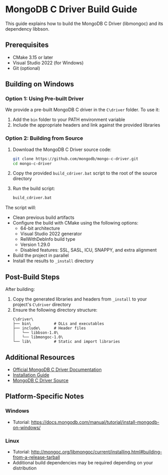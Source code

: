 # MongoDB C Driver Build Guide

This guide explains how to build the MongoDB C Driver (libmongoc) and its dependency libbson.

## Prerequisites

- CMake 3.15 or later
- Visual Studio 2022 (for Windows)
- Git (optional)

## Building on Windows

### Option 1: Using Pre-built Driver

We provide a pre-built MongoDB C driver in the `C\driver` folder. To use it:

1. Add the `bin` folder to your PATH environment variable
2. Include the appropriate headers and link against the provided libraries

### Option 2: Building from Source

1. Download the MongoDB C Driver source code:
   ```bash
   git clone https://github.com/mongodb/mongo-c-driver.git
   cd mongo-c-driver
   ```

2. Copy the provided `build_cdriver.bat` script to the root of the source directory

3. Run the build script:
   ```bash
   build_cdriver.bat
   ```

The script will:
- Clean previous build artifacts
- Configure the build with CMake using the following options:
  - 64-bit architecture
  - Visual Studio 2022 generator
  - RelWithDebInfo build type
  - Version 1.29.0          
  - Disabled features: SSL, SASL, ICU, SNAPPY, and extra alignment
- Build the project in parallel
- Install the results to `_install` directory

## Post-Build Steps

After building:

1. Copy the generated libraries and headers from `_install` to your project's `C\driver` directory
2. Ensure the following directory structure:
   ```
   C\driver\
   ├── bin\          # DLLs and executables
   ├── include\      # Header files
   │   └── libbson-1.0\
   │   └── libmongoc-1.0\
   └── lib\          # Static and import libraries
   ```


## Additional Resources

- [Official MongoDB C Driver Documentation](https://www.mongodb.com/docs/languages/c/)
- [Installation Guide](https://www.mongodb.com/docs/languages/c/c-driver/current/get-started/download-and-install/)
- [MongoDB C Driver Source](https://github.com/mongodb/mongo-c-driver)

## Platform-Specific Notes

### Windows
- Tutorial: https://docs.mongodb.com/manual/tutorial/install-mongodb-on-windows/

### Linux
- Tutorial: http://mongoc.org/libmongoc/current/installing.html#building-from-a-release-tarball
- Additional build dependencies may be required depending on your distribution